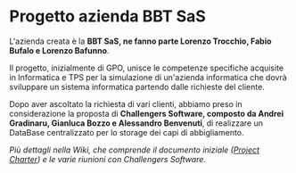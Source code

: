 # Progetto azienda BBT SaS


L'azienda creata è la **BBT SaS, ne fanno parte Lorenzo Trocchio, Fabio Bufalo e Lorenzo Bafunno**.

Il progetto, inizialmente di GPO, unisce le competenze specifiche acquisite in Informatica e TPS per la simulazione di un'azienda informatica che dovrà sviluppare un sistema informatica partendo dalle richieste del cliente.

Dopo aver ascoltato la richiesta di vari clienti, abbiamo preso in considerazione la proposta di **Challengers Software, composto da Andrei Gradinaru, Gianluca Bozzo e Alessandro Benvenuti**, di realizzare un DataBase centralizzato per lo storage dei capi di abbigliamento.

_Più dettagli nella Wiki, che comprende il documento iniziale ([Project Charter](./wiki/Project-Charter)) e le varie riunioni con Challengers Software._


